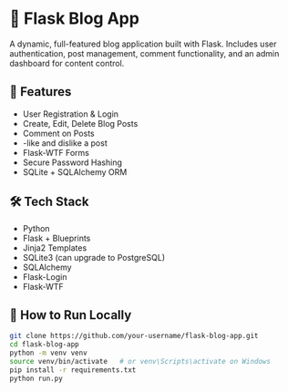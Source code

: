 # 📝 Flask Blog App

A dynamic, full-featured blog application built with Flask. Includes user authentication, post management, comment functionality, and an admin dashboard for content control.

## 🚀 Features

- User Registration & Login
- Create, Edit, Delete Blog Posts
- Comment on Posts
- -like and dislike a post
- Flask-WTF Forms
- Secure Password Hashing
- SQLite + SQLAlchemy ORM

## 🛠 Tech Stack

- Python
- Flask + Blueprints
- Jinja2 Templates
- SQLite3 (can upgrade to PostgreSQL)
- SQLAlchemy
- Flask-Login
- Flask-WTF

## 🧪 How to Run Locally

```bash
git clone https://github.com/your-username/flask-blog-app.git
cd flask-blog-app
python -m venv venv
source venv/bin/activate   # or venv\Scripts\activate on Windows
pip install -r requirements.txt
python run.py
